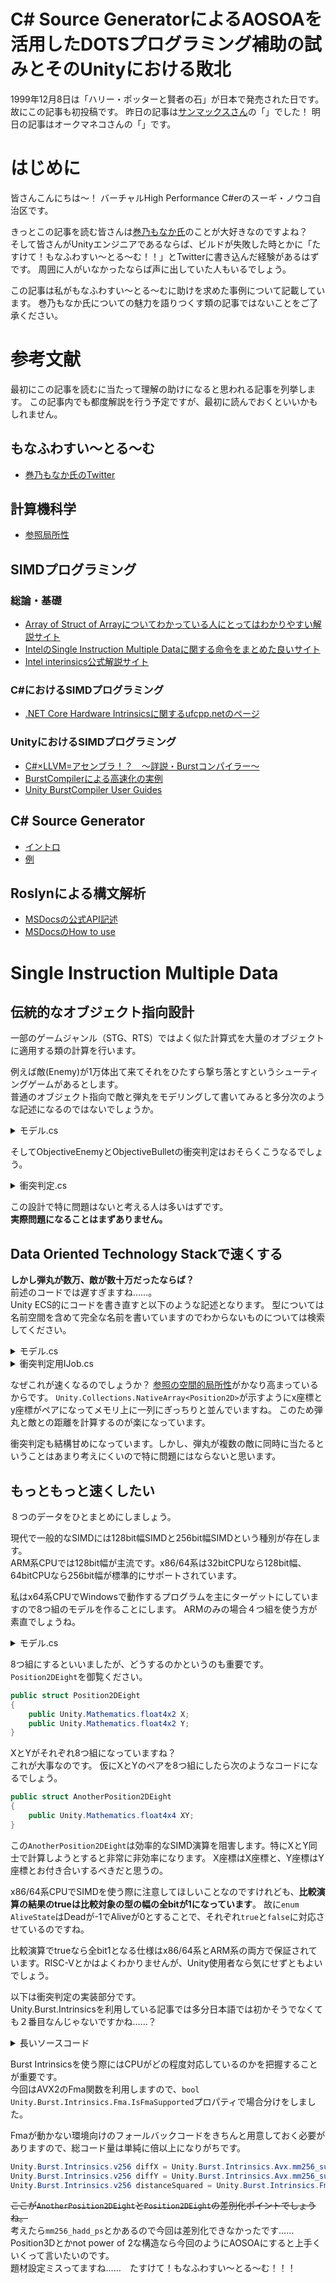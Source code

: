 # C# Source GeneratorによるAOSOAを活用したDOTSプログラミング補助の試みとそのUnityにおける敗北

1999年12月8日は「ハリー・ポッターと賢者の石」が日本で発売された日です。故にこの記事も初投稿です。
昨日の記事は[サンマックスさん](https://twitter.com/Sunmax0731)の「[]()」でした！
明日の記事はオークマネコさんの「」です。

# はじめに

皆さんこんにちは～！ バーチャルHigh Performance C#erのスーギ・ノウコ自治区です。

きっとこの記事を読む皆さんは[巻乃もなか氏](https://twitter.com/monaka_0_0_7)のことが大好きなのですよね？<br/>
そして皆さんがUnityエンジニアであるならば、ビルドが失敗した時とかに「たすけて！もなふわすい～とる～む！！」とTwitterに書き込んだ経験があるはずです。
周囲に人がいなかったならば声に出していた人もいるでしょう。

この記事は私がもなふわすい～とる～むに助けを求めた事例について記載しています。
巻乃もなか氏についての魅力を語りつくす類の記事ではないことをご了承ください。

# 参考文献

最初にこの記事を読むに当たって理解の助けになると思われる記事を列挙します。
この記事内でも都度解説を行う予定ですが、最初に読んでおくといいかもしれません。

## もなふわすい～とる～む

- [巻乃もなか氏のTwitter](https://twitter.com/monaka_0_0_7)

## 計算機科学

- [参照局所性](https://ja.wikipedia.org/wiki/%E5%8F%82%E7%85%A7%E3%81%AE%E5%B1%80%E6%89%80%E6%80%A7)

## SIMDプログラミング

### 総論・基礎

- [Array of Struct of Arrayについてわかっている人にとってはわかりやすい解説サイト](https://www.isus.jp/hpc/memory-layout/)
- [IntelのSingle Instruction Multiple Dataに関する命令をまとめた良いサイト](https://www.officedaytime.com/tips/simd.html)
- [Intel interinsics公式解説サイト](https://software.intel.com/sites/landingpage/IntrinsicsGuide/)

### C#におけるSIMDプログラミング

- [.NET Core Hardware Intrinsicsに関するufcpp.netのページ](https://ufcpp.net/blog/2018/12/hdintrinsic/)

### UnityにおけるSIMDプログラミング

- [C#×LLVM=アセンブラ！？　〜詳説・Burstコンパイラー〜](https://www.slideshare.net/UnityTechnologiesJapan002/cllvmburst-188106750)
- [BurstCompilerによる高速化の実例](https://learning.unity3d.jp/4968/)
- [Unity BurstCompiler User Guides](https://docs.unity3d.com/Packages/com.unity.burst@1.4/manual/index.html)

## C# Source Generator

- [イントロ](https://devblogs.microsoft.com/dotnet/introducing-c-source-generators/)
- [例](https://devblogs.microsoft.com/dotnet/new-c-source-generator-samples/)

## Roslynによる構文解析

- [MSDocsの公式API記述](https://docs.microsoft.com/ja-jp/dotnet/api/microsoft.codeanalysis.csharp?view=roslyn-dotnet)
- [MSDocsのHow to use](https://docs.microsoft.com/ja-jp/dotnet/csharp/roslyn-sdk/)

# Single Instruction Multiple Data

## 伝統的なオブジェクト指向設計

一部のゲームジャンル（STG、RTS）ではよく似た計算式を大量のオブジェクトに適用する類の計算を行います。

例えば敵(Enemy)が1万体出て来てそれをひたすら撃ち落とすというシューティングゲームがあるとします。<br/>
普通のオブジェクト指向で敵と弾丸をモデリングして書いてみると多分次のような記述になるのではないでしょうか。
<details><summary>モデル.cs</summary>

```csharp
public interface IPosition2D
{
    float X { get; set; }
    float Y { get; set; }
}

public interface ISizeCalculatable
{
    float Size { get; }
}

public interface IMortal
{
    void Die();
}

public abstract class ObjectiveEnemy : IPosition2D, ISizeCalculatable, IMortal
{
    public abstract float X { get; set; }
    public abstract float Y { get; set; }
    public abstract float Size { get; }

    /* 他にもいっぱいメンバがいます */

    public abstract void Die();
}

public abstract class ObjectiveBullet : IPosition2D, ISizeCalculatable, IMortal
{
    public abstract float X { get; set; }
    public abstract float Y { get; set; }
    public abstract float Size { get; }

    /* 他にもいっぱいメンバがいます */

    public abstract void Die();
}

public interface ICollisionProcessor
{
}

public interface ICollisionProcessor<T0, T1> : ICollisionProcessor
{
    void ProcessCollision(T0 item0, T1 item1);
}
```
</details>

そしてObjectiveEnemyとObjectiveBulletの衝突判定はおそらくこうなるでしょう。

<details><summary>衝突判定.cs</summary>

```csharp
// IEnumerable<ObjectiveEnemy> enemyCollection;
// IEnumerable<ObjectiveBullet> bulletCollection;
// IEnumerable<ICollisionProcessor> processors;
foreach (ObjectiveEnemy enemy in enemyCollection)
{
    foreach (ObjectiveBullet bullet in bulletCollection)
    {
        float diffX = enemy.X - bullet.X;
        float diffY = enemy.Y - bullet.Y;
        float distanceSquared = diffX * diffX + diffY * diffY;
        float collisionRadius = enemy.Size + bullet.Size;
        bool isCollided = distanceSquared <= collisionRadius * collisionRadius;
        if (isCollided)
        {
            foreach (ICollisionProcessor processor in processors)
            {
                if (processor is ICollisionProcessor<ObjectiveEnemy, ObjectiveBullet> enemyBulletProcessor)
                {
                    enemyBulletProcessor.ProcessCollision(enemy, bullet);
                }
            }
        }
    }
}

public sealed class CollisionKiller : ICollisionProcessor<ObjectiveEnemy, ObjectiveBullet>
{
    public void ProcessCollision(ObjectiveEnemy item0, ObjectiveBullet item1)
    {
        item0?.Die();
        item1?.Die();
    }
}
```
</details>

この設計で特に問題はないと考える人は多いはずです。<br/>
**実際問題になることはまずありません。**

## Data Oriented Technology Stackで速くする

**しかし弾丸が数万、敵が数十万だったならば？**<br/>
前述のコードでは遅すぎますね……。<br/>
Unity ECS的にコードを書き直すと以下のような記述となります。
型については名前空間を含めて完全な名前を書いていますのでわからないものについては検索してください。

<details><summary>モデル.cs</summary>

```csharp
public struct Position2D : Unity.Entities.IComponentData
{
    public float X;
    public float Y;
}

public struct Size : Unity.Entities.IComponentData
{
    public float Value;
}

public struct AliveState : Unity.Entities.IComponentData
{
    public bool Value;
}
```
</details>

<details><summary>衝突判定用IJob.cs</summary>

```csharp
[Unity.Burst.BurstCompile]
public struct EnemyBulletCollisionJob : Unity.Jobs.IJob
{
    public Unity.Collections.NativeArray<Position2D> EnemyPositionArray;
    public Unity.Collections.NativeArray<Size> EnemySizeArray;
    public Unity.Collections.NativeArray<AliveState> EnemyAliveStateArray;
    public Unity.Collections.NativeArray<Position2D> BulletPositionArray;
    public Unity.Collections.NativeArray<Size> BulletSizeArray;
    public Unity.Collections.NativeArray<AliveState> BulletAliveStateArray;

    public void Execute()
    {
        for (int enemyIndex = 0; enemyIndex < EnemyPositionArray.Length; enemyIndex++)
        {
            AliveState enemyAliveState = EnemyAliveStateArray[enemyIndex];
            if (!enemyAliveState.Value) continue;

            Position2D enemyPosition = EnemyPositionArray[enemyIndex];
            Size enemySize = EnemySizeArray[enemyIndex];
            for (int bulletIndex = 0; bulletIndex < BulletPositionArray.Length; bulletIndex++)
            {
                AliveState bulletAliveState = BulletAliveStateArray[bulletIndex];
                if (!bulletAliveState.Value) continue;

                Position2D bulletPosition = BulletPositionArray[bulletIndex];
                Size bulletSize = BulletSizeArray[bulletIndex];

                float diffX = enemyPosition.X - bulletPosition.X;
                float diffY = enemyPosition.Y - bulletPosition.Y;
                float distanceSquared = diffX * diffX + diffY * diffY;
                float collisionRadius = enemy.Size + bullet.Size;
                bool isNotCollided = distanceSquared > collisionRadius * collisionRadius;
                if (isNotCollided) continue;

                BulletAliveStateArray[bulletIndex] = new AliveState() { Value = false };
                enemyAliveState.Value = false;
            }

            EnemyAliveStateArray[enemyIndex] = enemyAliveState;
        }
    }
}
```
</details>

なぜこれが速くなるのでしょうか？
[参照の空間的局所性](https://ja.wikipedia.org/wiki/%E5%8F%82%E7%85%A7%E3%81%AE%E5%B1%80%E6%89%80%E6%80%A7)がかなり高まっているからです。
`Unity.Collections.NativeArray<Position2D>`が示すようにx座標とy座標がペアになってメモリ上に一列にぎっちりと並んでいますね。
このため弾丸と敵との距離を計算するのが楽になっています。

衝突判定も結構甘めになっています。しかし、弾丸が複数の敵に同時に当たるということはあまり考えにくいので特に問題にはならないと思います。

## もっともっと速くしたい

８つのデータをひとまとめにしましょう。

現代で一般的なSIMDには128bit幅SIMDと256bit幅SIMDという種別が存在します。<br/>
ARM系CPUでは128bit幅が主流です。x86/64系は32bitCPUなら128bit幅、64bitCPUなら256bit幅が標準的にサポートされています。

私はx64系CPUでWindowsで動作するプログラムを主にターゲットにしていますので8つ組のモデルを作ることにします。
ARMのみの場合４つ組を使う方が素直でしょうね。

<details><summary>モデル.cs</summary>

```csharp
public struct AliveStateEight
{
    public Unity.Mathematics.int4x2 Value;

    public enum AliveState
    {
        Alive = 0,
        Dead = -1,
    }

    public unsafe void Rotate()
    {
        fixed (void* pointer = &Value)
        {
            int temp = Value.c0.x;
            Unity.Collections.LowLevel.Unsafe.UnsafeUtility.MemMove(destination: pointer, source: (float*)pointer + 1, size: sizeof(float) * 7);
            Value.c1.w = temp;
        }
    }
}

public struct Position2DEight
{
    public Unity.Mathematics.float4x2 X;
    public Unity.Mathematics.float4x2 Y;

    public unsafe void Rotate()
    {
        fixed (void* pointer = &X)
        {
            float temp = X.c0.x;
            Unity.Collections.LowLevel.Unsafe.UnsafeUtility.MemMove(destination: pointer, source: (float*)pointer + 1, size: sizeof(float) * 7);
            X.c1.w = temp;
        }

        fixed (void* pointer = &Y)
        {
            float temp = Y.c0.x;
            Unity.Collections.LowLevel.Unsafe.UnsafeUtility.MemMove(destination: pointer, source: (float*)pointer + 1, size: sizeof(float) * 7);
            Y.c1.w = temp;
        }
    }
}

public struct SizeEight
{
    public Unity.Mathematics.float4x2 Value;

    public unsafe void Rotate()
    {
        fixed (void* pointer = &Value)
        {
            float temp = Value.c0.x;
            Unity.Collections.LowLevel.Unsafe.UnsafeUtility.MemMove(destination: pointer, source: (float*)pointer + 1, size: sizeof(float) * 7);
            Value.c1.w = temp;
        }
    }
}
```
</details>

8つ組にするといいましたが、どうするのかというのも重要です。`Position2DEight`を御覧ください。

```csharp
public struct Position2DEight
{
    public Unity.Mathematics.float4x2 X;
    public Unity.Mathematics.float4x2 Y;
}
```

XとYがそれぞれ8つ組になっていますね？<br/>
これが大事なのです。
仮にXとYのペアを8つ組にしたら次のようなコードになるでしょう。

```csharp
public struct AnotherPosition2DEight
{
    public Unity.Mathematics.float4x4 XY;
}
```

この`AnotherPosition2DEight`は効率的なSIMD演算を阻害します。特にXとY同士で計算しようとすると非常に非効率になります。
X座標はX座標と、Y座標はY座標とお付き合いするべきだと思うの。

x86/64系CPUでSIMDを使う際に注意してほしいことなのですけれども、**比較演算の結果のtrueは比較対象の型の幅の全bitが1になっています**。
故に`enum AliveState`はDeadが-1でAliveが0とすることで、それぞれ`true`と`false`に対応させているのですね。

比較演算でtrueなら全bit1となる仕様はx86/64系とARM系の両方で保証されています。RISC-Vとかはよくわかりませんが、Unity使用者なら気にせずともよいでしょう。

以下は衝突判定の実装部分です。<br/>
Unity.Burst.Intrinsicsを利用している記事では多分日本語では初かそうでなくても２番目なんじゃないですかね……？

<details><summary>長いソースコード</summary>

```csharp
[Unity.Burst.BurstCompile]
public struct EnemyBulletCollisionJob : Unity.Jobs.IJob
{
    public Unity.Collections.NativeArray<AliveStateEight> EnemyAliveStateArray;
    public Unity.Collections.NativeArray<Position2DEight> EnemyPositionArray;
    public Unity.Collections.NativeArray<SizeEight> EnemySizeArray;
    public Unity.Collections.NativeArray<AliveStateEight> BulletAliveStateArray;
    public Unity.Collections.NativeArray<Position2DEight> BulletPositionArray;
    public Unity.Collections.NativeArray<SizeEight> BulletSizeArray;

    public void Execute()
    {
        if (Unity.Burst.Intrinsics.X86.Fma.IsFmaSupported)
        {
            ExecuteFma();
        }
        else
        {
            ExecuteOrdinal();
        }
    }

    private unsafe void ExecuteFma()
    {
        Unity.Collections.NativeArray<Unity.Burst.Intrinsics.v256> enemyPositionArray = EnemyPositionArray.Reinterpret<Unity.Burst.Intrinsics.v256>(sizeof(Unity.Burst.Intrinsics.v256));
        Unity.Collections.NativeArray<Unity.Burst.Intrinsics.v256> bulletPositionArray = BulletPositionArray.Reinterpret<Unity.Burst.Intrinsics.v256>(sizeof(Unity.Burst.Intrinsics.v256));
        Unity.Collections.NativeArray<Unity.Burst.Intrinsics.v256> enemyAliveStateArray = EnemyAliveStateArray.Reinterpret<Unity.Burst.Intrinsics.v256>(sizeof(Unity.Burst.Intrinsics.v256));
        Unity.Collections.NativeArray<Unity.Burst.Intrinsics.v256> bulletAliveStateArray = BulletAliveStateArray.Reinterpret<Unity.Burst.Intrinsics.v256>(sizeof(Unity.Burst.Intrinsics.v256));
        Unity.Collections.NativeArray<Unity.Burst.Intrinsics.v256> enemySizeArray = EnemySizeArray.Reinterpret<Unity.Burst.Intrinsics.v256>(sizeof(Unity.Burst.Intrinsics.v256));
        Unity.Collections.NativeArray<Unity.Burst.Intrinsics.v256> bulletSizeArray = BulletSizeArray.Reinterpret<Unity.Burst.Intrinsics.v256>(sizeof(Unity.Burst.Intrinsics.v256));
        for (int enemyIndex = 0; enemyIndex < EnemyPositionArray.Length; enemyIndex++)
        {
            Unity.Burst.Intrinsics.v256 enemyAliveState = enemyAliveStateArray[enemyIndex];
            Unity.Burst.Intrinsics.v256 enemyPositionX = enemyPositionArray[(enemyIndex << 1)];
            Unity.Burst.Intrinsics.v256 enemyPositionY = enemyPositionArray[(enemyIndex << 1) + 1];
            Unity.Burst.Intrinsics.v256 enemySize = enemySizeArray[enemyIndex];

            for (int bulletIndex = 0; bulletIndex < BulletPositionArray.Length; bulletIndex++)
            {
                Unity.Burst.Intrinsics.v256 bulletAliveState = bulletAliveStateArray[bulletIndex];
                Unity.Burst.Intrinsics.v256 bulletPositionX = bulletPositionArray[(bulletIndex << 1)];
                Unity.Burst.Intrinsics.v256 bulletPositionY = bulletPositionArray[(bulletIndex << 1) + 1];
                Unity.Burst.Intrinsics.v256 bulletSize = bulletSizeArray[bulletIndex];

                for (int swapIndex = 0; swapIndex < 2; ++swapIndex, Swap(ref bulletAliveState), Swap(ref bulletPositionX), Swap(ref bulletPositionY), Swap(ref bulletSize))
                {
                    for (int rotateIndex = 0; rotateIndex < 4; ++rotateIndex, Rotate(ref bulletAliveState), Rotate(ref bulletPositionX), Rotate(ref bulletPositionY), Rotate(ref bulletSize))
                    {
                        // float diffX = enemy.X - bullet.X;
                        Unity.Burst.Intrinsics.v256 diffX = Unity.Burst.Intrinsics.Avx.mm256_sub_ps(enemyPositionX, bulletPositionX);
                        // float diffY = enemy.Y - bullet.Y;
                        Unity.Burst.Intrinsics.v256 diffY = Unity.Burst.Intrinsics.Avx.mm256_sub_ps(enemyPositionY, bulletPositionY);
                        // float distanceSquared = diffY * diffY + (diffX * diffX);
                        Unity.Burst.Intrinsics.v256 distanceSquared = Unity.Burst.Intrinsics.Fma.mm256_fmadd_ps(diffY, diffY, Unity.Burst.Intrinsics.Avx.mm256_mul_ps(diffX, diffX));
                        Unity.Burst.Intrinsics.v256 collisionRadius = Unity.Burst.Intrinsics.Avx.mm256_add_ps(enemySize, bulletSize);
                        Unity.Burst.Intrinsics.v256 collisionRadiusSquared = Unity.Burst.Intrinsics.Avx.mm256_mul_ps(collisionRadius, collisionRadius);
                        Unity.Burst.Intrinsics.v256 isCollided = Unity.Burst.Intrinsics.Avx.mm256_cmp_ps(distanceSquared, collisionRadiusSquared, (int)Unity.Burst.Intrinsics.Avx.CMP.LE_OQ);
                        // Deadが-1 == trueなのです
                        Unity.Burst.Intrinsics.v256 anyDead = Unity.Burst.Intrinsics.Avx.mm256_or_ps(enemyAliveState, bulletAliveState);
                        Unity.Burst.Intrinsics.v256 isValidCollision = Unity.Burst.Intrinsics.Avx.mm256_andnot_ps(anyDead, isCollided);
                        enemyAliveState = Unity.Burst.Intrinsics.Avx.mm256_or_ps(isValidCollision, enemyAliveState);
                        bulletAliveState = Unity.Burst.Intrinsics.Avx.mm256_or_ps(isValidCollision, bulletAliveState);
                    }
                }

                bulletAliveStateArray[bulletIndex] = bulletAliveState;
            }

            enemyAliveStateArray[enemyIndex] = enemyAliveState;
        }
    }

    private static void Swap(ref Unity.Burst.Intrinsics.v256 value)
    {
        value = Unity.Burst.Intrinsics.Avx2.mm256_permute2x128_si256(value, value, 0b0000_0001);
    }

    private static void Rotate(ref Unity.Burst.Intrinsics.v256 value)
    {
        value = Unity.Burst.Intrinsics.Avx2.mm256_permutevar8x32_ps(value, new v256(1, 2, 3, 0, 1, 2, 3, 0));
    }

    private void ExecuteOrdinal()
    {
        for (int enemyIndex = 0; enemyIndex < EnemyPositionArray.Length; enemyIndex++)
        {
            AliveStateEight enemyAliveState = EnemyAliveStateArray[enemyIndex];
            Position2DEight enemyPosition = EnemyPositionArray[enemyIndex];
            SizeEight enemySize = EnemySizeArray[enemyIndex];
            
            for (int bulletIndex = 0; bulletIndex < BulletPositionArray.Length; bulletIndex++)
            {
                AliveStateEight bulletAliveState = BulletAliveStateArray[bulletIndex];
                Position2DEight bulletPosition = BulletPositionArray[bulletIndex];
                SizeEight bulletSize = BulletSizeArray[bulletIndex];

                for (int rotateIndex = 0; rotateIndex < 8; ++rotateIndex, bulletAliveState.Rotate(), bulletPosition.Rotate(), bulletSize.Rotate())
                {
                    Unity.Mathematics.float4x2 diffX = enemyPosition.X - bulletPosition.X;
                    Unity.Mathematics.float4x2 diffY = enemyPosition.Y - bulletPosition.Y;
                    Unity.Mathematics.float4x2 distanceSquared = diffX * diffX + diffY * diffY;
                    Unity.Mathematics.float4x2 collisionRadius = enemy.Size + bullet.Size;
                    Unity.Mathematics.bool4x2 isCollided = distanceSquared <= collisionRadius * collisionRadius;
                    Unity.Mathematics.bool4x2 isBulletAlive = bulletAliveState.Value == default(int4x2);
                    Unity.Mathematics.bool4x2 isEnemyAlive = enemyAliveState.Value == default(int4x2);
                    Unity.Mathematics.bool4x2 isValidCollision = isBulletAlive & isEnemyAlive & isCollided;
                    bulletAliveState.Value.c0 = Unity.Mathematics.math.select(bulletAliveState.Value.c0, new int4(-1, -1, -1, -1), isValidCollision.c0);
                    bulletAliveState.Value.c1 = Unity.Mathematics.math.select(bulletAliveState.Value.c1, new int4(-1, -1, -1, -1), isValidCollision.c1);
                    enemyAliveState.Value.c0 = Unity.Mathematics.math.select(enemyAliveState.Value.c0, new int4(-1, -1, -1, -1), isValidCollision.c0);
                    enemyAliveState.Value.c1 = Unity.Mathematics.math.select(enemyAliveState.Value.c1, new int4(-1, -1, -1, -1), isValidCollision.c1);
                }

                BulletAliveStateArray[bulletIndex] = bulletAliveState;
            }

            EnemyAliveStateArray[enemyIndex] = enemyAliveState;
        }
    }
}
```
</details>

Burst Intrinsicsを使う際にはCPUがどの程度対応しているのかを把握することが重要です。<br/>
今回はAVX2のFma関数を利用しますので、`bool Unity.Burst.Intrinsics.Fma.IsFmaSupported`プロパティで場合分けをしました。

Fmaが動かない環境向けのフォールバックコードをきちんと用意しておく必要がありますので、総コード量は単純に倍以上になりがちです。


```csharp
Unity.Burst.Intrinsics.v256 diffX = Unity.Burst.Intrinsics.Avx.mm256_sub_ps(enemyPositionX, bulletPositionX);
Unity.Burst.Intrinsics.v256 diffY = Unity.Burst.Intrinsics.Avx.mm256_sub_ps(enemyPositionY, bulletPositionY);
Unity.Burst.Intrinsics.v256 distanceSquared = Unity.Burst.Intrinsics.Fma.mm256_fmadd_ps(diffY, diffY, Unity.Burst.Intrinsics.Avx.mm256_mul_ps(diffX, diffX));
```

~~ここが`AnotherPosition2DEight`と`Position2DEight`の差別化ポイントでしょうね。<br/>~~
考えたら`mm256_hadd_ps`とかあるので今回は差別化できなかったです……<br/>
Position3Dとかnot power of 2な構造なら今回のようにAOSOAにすると上手くいくって言いたいのです。<br/>
題材設定ミスってますね……　たすけて！もなふわすい～とる～む！！！

